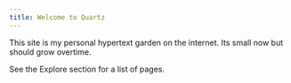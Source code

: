 ```yaml
---
title: Welcome to Quartz
---
```


This site is my personal hypertext garden on the internet. Its small now but should grow overtime.

See the Explore section for a list of pages.
